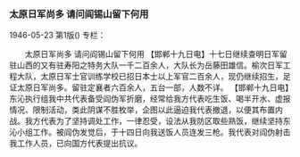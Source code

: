 ### 太原日军尚多  请问阎锡山留下何用

1946-05-23
第1版()
专栏：

　　太原日军尚多
    请问阎锡山留下何用
    【邯郸十九日电】十七日继续查明日军留驻山西的又有驻寿阳之特务大队一千二百余人，大队长为岳藤田雄信。榆次日军工程大队，太原日军士官训练学校已招日本士以上军官二百余人，现仍继续招生，足证太原日军尚多。留驻定襄者六百余人，五台一部，人数不详。
    【邯郸十九日电】东沁执行组我中共代表备受阎伪军折磨，经常给我方代表吃生饭、喝半开水、虚报情况、限制活动，类此阴谋不胜枚举，企图以此逼迫我代表撤退，以便其布置内战。我方代表为了坚持调处工作，一律忍受，设法从我防区取些熟饭，继续坚持东沁小组工作。被阎伪发觉后，于十四日向我送饭人员连发三枪。我代表对阎伪射击我工作人员，已向国方代表提出抗议。
